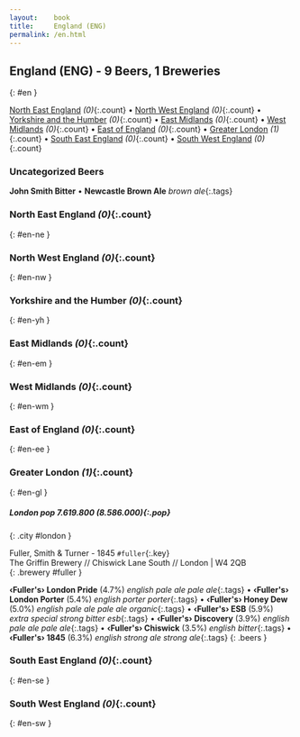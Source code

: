 ```yaml
---
layout:    book
title:     England (ENG)
permalink: /en.html
---
```


## England (ENG) - 9 Beers, 1 Breweries
{: #en }


[North East England](#en-ne) _(0)_{:.count} • [North West England](#en-nw) _(0)_{:.count} • [Yorkshire and the Humber](#en-yh) _(0)_{:.count} • [East Midlands](#en-em) _(0)_{:.count} • [West Midlands](#en-wm) _(0)_{:.count} • [East of England](#en-ee) _(0)_{:.count} • [Greater London](#en-gl) _(1)_{:.count} • [South East England](#en-se) _(0)_{:.count} • [South West England](#en-sw) _(0)_{:.count}

### Uncategorized Beers

**John Smith Bitter**    • 
**Newcastle Brown Ale**  _brown ale_{:.tags} 




### North East England _(0)_{:.count}
{: #en-ne }







### North West England _(0)_{:.count}
{: #en-nw }







### Yorkshire and the Humber _(0)_{:.count}
{: #en-yh }







### East Midlands _(0)_{:.count}
{: #en-em }







### West Midlands _(0)_{:.count}
{: #en-wm }







### East of England _(0)_{:.count}
{: #en-ee }







### Greater London _(1)_{:.count}
{: #en-gl }




##### London   _pop 7.619.800 (8.586.000)_{:.pop}
{: .city #london }



 Fuller, Smith & Turner  - 1845   `#fuller`{:.key} <br>
The Griffin Brewery // Chiswick Lane South // London | W4 2QB  <br>
{: .brewery #fuller }

**‹Fuller's› London Pride** (4.7%) _english pale ale pale ale_{:.tags}  • 
**‹Fuller's› London Porter** (5.4%) _english porter porter_{:.tags}  • 
**‹Fuller's› Honey Dew** (5.0%) _english pale ale pale ale organic_{:.tags}  • 
**‹Fuller's› ESB** (5.9%) _extra special strong bitter esb_{:.tags}  • 
**‹Fuller's› Discovery** (3.9%) _english pale ale pale ale_{:.tags}  • 
**‹Fuller's› Chiswick** (3.5%) _english bitter_{:.tags}  • 
**‹Fuller's› 1845** (6.3%) _english strong ale strong ale_{:.tags} 
{: .beers }




### South East England _(0)_{:.count}
{: #en-se }







### South West England _(0)_{:.count}
{: #en-sw }






 
